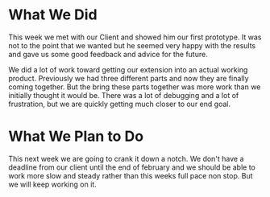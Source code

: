 # What We Did

This week we met with our Client and showed him our first prototype. It was not to the point that we wanted but he seemed very happy with the results and gave us some good feedback and advice for the future. 

We did a lot of work toward getting our extension into an actual working product. Previously we had three different parts and now they are finally coming together. But the bring these parts together was more work than we initially thought it would be. There was a lot of debugging and a lot of frustration, but we are quickly getting much closer to our end goal.

# What We Plan to Do

This next week we are going to crank it down a notch. We don't have a deadline from our client until the end of february and we should be able to work more slow and steady rather than this weeks full pace non stop. But we will keep working on it.